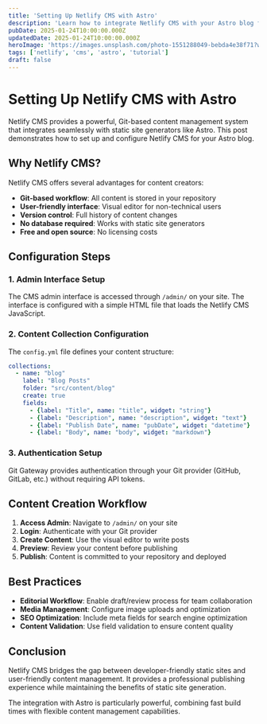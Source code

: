 ```yaml
---
title: 'Setting Up Netlify CMS with Astro'
description: 'Learn how to integrate Netlify CMS with your Astro blog for easy content management and publishing.'
pubDate: 2025-01-24T10:00:00.000Z
updatedDate: 2025-01-24T10:00:00.000Z
heroImage: 'https://images.unsplash.com/photo-1551288049-bebda4e38f71?w=800&h=400&fit=crop'
tags: ['netlify', 'cms', 'astro', 'tutorial']
draft: false
---
```


# Setting Up Netlify CMS with Astro

Netlify CMS provides a powerful, Git-based content management system that integrates seamlessly with static site generators like Astro. This post demonstrates how to set up and configure Netlify CMS for your Astro blog.

## Why Netlify CMS?

Netlify CMS offers several advantages for content creators:

- **Git-based workflow**: All content is stored in your repository
- **User-friendly interface**: Visual editor for non-technical users
- **Version control**: Full history of content changes
- **No database required**: Works with static site generators
- **Free and open source**: No licensing costs

## Configuration Steps

### 1. Admin Interface Setup

The CMS admin interface is accessed through `/admin/` on your site. The interface is configured with a simple HTML file that loads the Netlify CMS JavaScript.

### 2. Content Collection Configuration

The `config.yml` file defines your content structure:

```yaml
collections:
  - name: "blog"
    label: "Blog Posts"
    folder: "src/content/blog"
    create: true
    fields:
      - {label: "Title", name: "title", widget: "string"}
      - {label: "Description", name: "description", widget: "text"}
      - {label: "Publish Date", name: "pubDate", widget: "datetime"}
      - {label: "Body", name: "body", widget: "markdown"}
```

### 3. Authentication Setup

Git Gateway provides authentication through your Git provider (GitHub, GitLab, etc.) without requiring API tokens.

## Content Creation Workflow

1. **Access Admin**: Navigate to `/admin/` on your site
2. **Login**: Authenticate with your Git provider
3. **Create Content**: Use the visual editor to write posts
4. **Preview**: Review your content before publishing
5. **Publish**: Content is committed to your repository and deployed

## Best Practices

- **Editorial Workflow**: Enable draft/review process for team collaboration
- **Media Management**: Configure image uploads and optimization
- **SEO Optimization**: Include meta fields for search engine optimization
- **Content Validation**: Use field validation to ensure content quality

## Conclusion

Netlify CMS bridges the gap between developer-friendly static sites and user-friendly content management. It provides a professional publishing experience while maintaining the benefits of static site generation.

The integration with Astro is particularly powerful, combining fast build times with flexible content management capabilities.